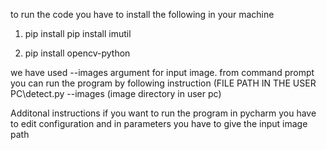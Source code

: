 to run the code you have to install the following in your machine

1. pip install pip install imutil

2. pip install opencv-python

we have used --images argument for input image. from command prompt you can run the program by following instruction
(FILE PATH IN THE USER PC\detect.py --images (image directory in user pc)

Additonal instructions
if you want to run the program in pycharm you have to edit configuration and in parameters you have to give the input image path
